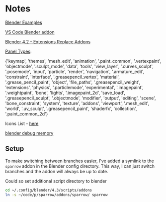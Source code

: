 # Notes
[Blender Examples](https://github.com/sebbas/blender-mantaflow/tree/fluid-mantaflow/doc/python_api/examples)

[VS Code Blender addon](https://github.com/JacquesLucke/blender_vscode)

[Blender 4.2 - Extensions Replace Addons](https://docs.blender.org/manual/en/latest/advanced/extensions/getting_started.html#extensions-getting-started)

[Panel Types](https://b3d.interplanety.org/en/all-possible-values-for-the-bl_context-parameter-in-ui-panel-classes/): 

{'keymap', 'themes', 'mesh_edit', 'animation', '.paint_common', '.vertexpaint', 'objectmode', '.sculpt_mode', 'data', 'tools', 'view_layer', '.curves_sculpt', '.posemode', 'input', 'particle', 'render', 'navigation', '.armature_edit', 'constraint', 'interface', '.greasepencil_vertex', 'material', '.grease_pencil_paint', 'object', 'file_paths', '.greasepencil_weight', 'extensions', 'physics', '.particlemode', 'experimental', '.imagepaint', '.weightpaint', 'bone', 'lights', '.imagepaint_2d', 'save_load', '.greasepencil_sculpt', '.objectmode', 'modifier', 'output', 'editing', 'scene', 'bone_constraint', 'system', 'texture', 'addons', 'viewport', '.mesh_edit', 'world', '.uv_sculpt', '.greasepencil_paint', 'shaderfx', 'collection', '.paint_common_2d'}

Icons List - [here](docs/icons.md)

[blender debug memory](https://docs.blender.org/manual/en/latest/advanced/operators.html)

## Setup

To make switching between branches easier, I've added a symlink to the `sparrow` addon in the Blender config directory. This way, I can just switch branches and the addon will always be up to date.

Could so set additional script directory to blender

```bash
cd ~/.config/blender/4.3/scripts/addons 
ln -s ~/code/p/sparrow/addons/sparrow/ sparrow
```
